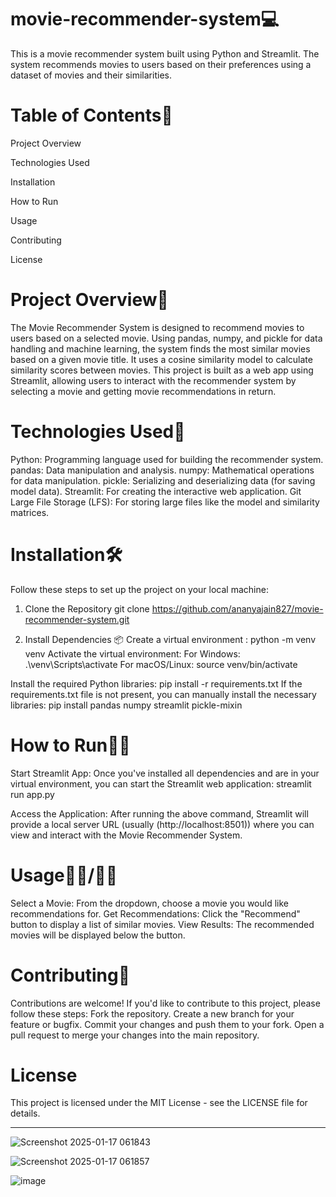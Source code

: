# movie-recommender-system💻
This is a movie recommender system built using Python and Streamlit. The system recommends movies to users based on their preferences using a dataset of movies and their similarities.

# Table of Contents📜

Project Overview

Technologies Used

Installation

How to Run

Usage

Contributing

License


# Project Overview📜
The Movie Recommender System is designed to recommend movies to users based on a selected movie. Using pandas, numpy, and pickle for data handling and machine learning, the system finds the most similar movies based on a given movie title. It uses a cosine similarity model to calculate similarity scores between movies.
This project is built as a web app using Streamlit, allowing users to interact with the recommender system by selecting a movie and getting movie recommendations in return.

# Technologies Used🔧
Python: Programming language used for building the recommender system.
pandas: Data manipulation and analysis.
numpy: Mathematical operations for data manipulation.
pickle: Serializing and deserializing data (for saving model data).
Streamlit: For creating the interactive web application.
Git Large File Storage (LFS): For storing large files like the model and similarity matrices.


# Installation🛠️
Follow these steps to set up the project on your local machine:
1. Clone the Repository
git clone https://github.com/ananyajain827/movie-recommender-system.git

2. Install Dependencies 📦
Create a virtual environment :
python -m venv venv
Activate the virtual environment:
For Windows:
.\venv\Scripts\activate
For macOS/Linux:
source venv/bin/activate

Install the required Python libraries:
pip install -r requirements.txt
If the requirements.txt file is not present, you can manually install the necessary libraries:
pip install pandas numpy streamlit pickle-mixin


# How to Run🏃‍♀️
Start Streamlit App:
Once you've installed all dependencies and are in your virtual environment, you can start the Streamlit web application:
streamlit run app.py

Access the Application:
After running the above command, Streamlit will provide a local server URL (usually (http://localhost:8501)) where you can view and interact with the Movie Recommender System.


# Usage👨‍💻/👩‍💻
Select a Movie: From the dropdown, choose a movie you would like recommendations for.
Get Recommendations: Click the "Recommend" button to display a list of similar movies.
View Results: The recommended movies will be displayed below the button.


# Contributing🤝
Contributions are welcome! If you'd like to contribute to this project, please follow these steps:
Fork the repository.
Create a new branch for your feature or bugfix.
Commit your changes and push them to your fork.
Open a pull request to merge your changes into the main repository.


# License
This project is licensed under the MIT License - see the LICENSE file for details.

________________________________________________________________________________________________________________________________________________________________






![Screenshot 2025-01-17 061843](https://github.com/user-attachments/assets/08eb5660-1b9d-4f64-8670-fffa990a9d8c)

![Screenshot 2025-01-17 061857](https://github.com/user-attachments/assets/388b3f32-9952-432a-bd59-6662ed3d1a9e)

![image](https://github.com/user-attachments/assets/7f228197-82da-4c77-b07b-51a3a5d72283)
